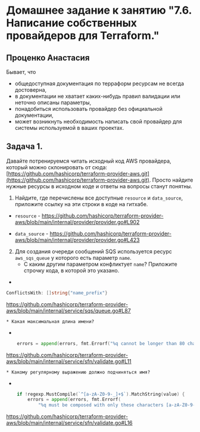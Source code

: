 # Домашнее задание к занятию "7.6. Написание собственных провайдеров для Terraform."

## Проценко Анастасия

Бывает, что 
* общедоступная документация по терраформ ресурсам не всегда достоверна,
* в документации не хватает каких-нибудь правил валидации или неточно описаны параметры,
* понадобиться использовать провайдер без официальной документации,
* может возникнуть необходимость написать свой провайдер для системы используемой в ваших проектах.   

## Задача 1. 
Давайте потренируемся читать исходный код AWS провайдера, который можно склонировать от сюда: 
[https://github.com/hashicorp/terraform-provider-aws.git](https://github.com/hashicorp/terraform-provider-aws.git).
Просто найдите нужные ресурсы в исходном коде и ответы на вопросы станут понятны.  


1. Найдите, где перечислены все доступные `resource` и `data_source`, приложите ссылку на эти строки в коде на 
гитхабе.   

* `resource` - https://github.com/hashicorp/terraform-provider-aws/blob/main/internal/provider/provider.go#L902

* `data_source` - https://github.com/hashicorp/terraform-provider-aws/blob/main/internal/provider/provider.go#L423



2. Для создания очереди сообщений SQS используется ресурс `aws_sqs_queue` у которого есть параметр `name`. 
    * С каким другим параметром конфликтует `name`? Приложите строчку кода, в которой это указано.
- 
```go
ConflictsWith: []string{"name_prefix"}
```
https://github.com/hashicorp/terraform-provider-aws/blob/main/internal/service/sqs/queue.go#L87

    * Какая максимальная длина имени? 
- 
```go
	errors = append(errors, fmt.Errorf("%q cannot be longer than 80 characters", k))
```
https://github.com/hashicorp/terraform-provider-aws/blob/main/internal/service/sfn/validate.go#L11

    * Какому регулярному выражению должно подчиняться имя? 
-
```go
	if !regexp.MustCompile(`^[a-zA-Z0-9-_]+$`).MatchString(value) {
		errors = append(errors, fmt.Errorf(
			"%q must be composed with only these characters [a-zA-Z0-9-_]: %v", k, value))
```
https://github.com/hashicorp/terraform-provider-aws/blob/main/internal/service/sfn/validate.go#L16

